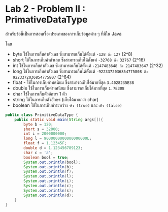 # Lab 2 - Problem II : PrimativeDataType

สำหรับข้อนี้เป็นการสอนเรื่องประเภทของการเก็บข้อมูลต่าง ๆ ที่มีใน Java

โดย
- byte ใช้ในการเก็บค่าตัวเลข ซึ่งสามารถเก็บได้ตั้งแต่ `-128 ถึง 127` (2^8)
- short ใช้ในการเก็บค่าตัวเลข ซึ่งสามารถเก็บได้ตั้งแต่ `-32768 ถึง 32767` (2^16)
- int ใช้ในการเก็บค่าตัวเลข ซึ่งสามารถเก็บได้ตั้งแต่ `-2147483648 ถึง 2147483647` (2^32)
- long ใช้ในการเก็บค่าตัวเลข ซึ่งสามารถเก็บได้ตั้งแต่ `-9223372036854775808 ถึง 9223372036854775807` (2^64)
- float - ใช้ในการเก็บค่าทศนิยม ซึ่งสามารถเก็บได้มากที่สุด `3.4028235E38`
- double ใช้ในการเก็บค่าทศนิยม ซึ่งสามารถเก็บได้มากที่สุด `1.7E308`
- char ใช้ในการเก็บตัวอักษร 1 ตัว
- string ใช้ในการเก็บตัวอักษร (เก็บได้มากกว่า char)
- boolean ใช้ในการเก็บค่าระหว่าง `จริง (true)` และ `เท็จ (false)`


```java
public class PrimitiveDataType {
    public static void main(String args[]){
        byte b = 120;
        short s = 32000;
        int i = 2000000000;
        long l = 9000000000000000000L;
        float f = 1.12345F;
        double d = 1.123456789123;
        char c = 'a';
        boolean bool = true;
        System.out.println(bool);
        System.out.println(b);
        System.out.println(f);
        System.out.println(l);
        System.out.println(i);
        System.out.println(c);
        System.out.println(s);
        System.out.println(d);
    }
}
```
